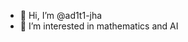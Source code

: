 - 👋 Hi, I’m @ad1t1-jha
- 👀 I’m interested in mathematics and AI

<!---
ad1t1-jha/ad1t1-jha is a ✨ special ✨ repository because its `README.md` (this file) appears on your GitHub profile.
You can click the Preview link to take a look at your changes.
--->
